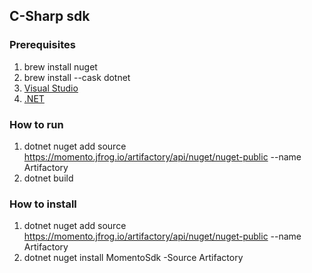 ## C-Sharp sdk

### Prerequisites
1. brew install nuget
1. brew install --cask dotnet
1. [Visual Studio](https://visualstudio.microsoft.com/vs/mac/)
1. [.NET](https://docs.microsoft.com/en-us/dotnet/core/install/macos)

### How to run
1. dotnet nuget add source https://momento.jfrog.io/artifactory/api/nuget/nuget-public --name Artifactory
1. dotnet build

### How to install
1. dotnet nuget add source https://momento.jfrog.io/artifactory/api/nuget/nuget-public --name Artifactory
1. dotnet nuget install MomentoSdk -Source Artifactory
